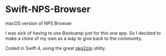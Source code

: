 # Swift-NPS-Browser
macOS version of NPS Browser

I was sick of having to use Bootcamp just for this one app. So I decided to make a clone of my own as a way to give back to the community.

Coded in Swift 4, using the great [pkg2zip][] utility.

[pkg2zip]: https://github.com/mmozeiko/pkg2zip/releases
